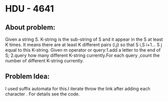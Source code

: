 # HDU - 4641
## About problem:
Given a string S. K-string is the sub-string of S and it appear in the S at least K times. It means there are at least K different pairs (i,j) so that S i,S i+1... S j equal to this K-string. Given m operator or query:1.add a letter to the end of S; 2.query how many different K-string currently.For each query ,count the number of different K-string currently.

##  Problem Idea:

 I used suffix automata for this.I iterate throw the link after adding each character . For details see the code.
<!--stackedit_data:
eyJoaXN0b3J5IjpbLTEwNTI2NDQ4MjNdfQ==
-->